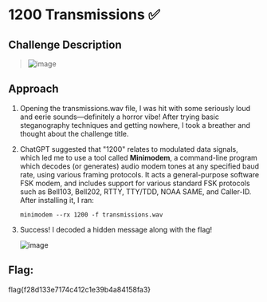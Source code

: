 # 1200 Transmissions ✅

## Challenge Description
> ![image](https://github.com/user-attachments/assets/b9f3744a-2bc9-4a64-8a58-b5e05f6e022f)




## Approach
1. Opening the transmissions.wav file, I was hit with some seriously loud and eerie sounds—definitely a horror vibe! After trying basic steganography techniques and getting nowhere, I took a breather and thought about the challenge title.

2. ChatGPT suggested that "1200" relates to modulated data signals, which led me to use a tool called **Minimodem**,  a command-line program which decodes (or generates) audio modem tones at any specified baud rate, using various framing protocols. It acts a general-purpose software FSK modem, and includes support for various standard FSK protocols such as Bell103, Bell202, RTTY, TTY/TDD, NOAA SAME, and Caller-ID. After installing it, I ran:
   
   ```
   minimodem --rx 1200 -f transmissions.wav
   ``` 

3. Success! I decoded a hidden message along with the flag!

   ![image](https://github.com/user-attachments/assets/f400721b-cf27-4aef-a88d-83dff8b2a443)
   
## Flag: 
flag{f28d133e7174c412c1e39b4a84158fa3}




   
